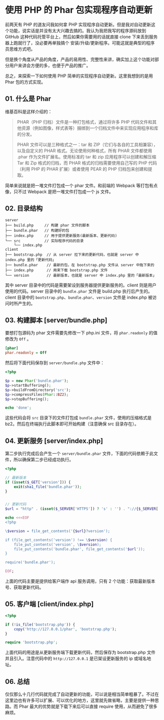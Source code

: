 # 使用 PHP 的 Phar 包实现程序自动更新

前两天有 PHP 的道友问我如何拿 PHP 实现程序自动更新。但是我对自动更新这个功能，说实话是并没有太大兴趣去搞的。我认为我把我写的程序源码放到 GitHub 这种代码托管平台上，然后如果你需要用的话就直接 clone 下来丢到服务器上跑就行了，没必要再单独搞个 安装/升级/更新程序。可能这就是典型的程序员思维方式吧。

但是换个角度从产品的角度，产品的易用性、完整性来讲，确实加上这个功能对部分用户来讲会方便的多，也便于产品的推广。

总之，来探索一下如何使用 PHP 简单的实现程序自动更新。这里我想到的是用 Phar 包的方式实现。



## 01. 什么是 Phar

维基百科是这样介绍的：

> PHAR（PHP 归档）文件是一种打包格式，通过将许多 PHP 代码文件和其他资源（例如图像，样式表等）捆绑到一个归档文件中来实现应用程序和库的分发。
>
> PHAR 文件可以是三种格式之一：tar 和 ZIP（它们与各自的工具相兼容），以及自定义的 PHAR 格式。无论使用何种格式，所有 PHAR 文件都使用 .phar 作为文件扩展名。使用标准的 tar 和 zip 应用程序可以创建和解压缩 Tar 和 Zip 格式的归档，而 PHAR 格式的归档需要使用自己写的 PHP 代码（利用 PHP 的 PHAR 扩展）或者使用 PEAR 的 PHP 归档包来创建和提取。

简单来说就是把一堆文件打包成一个 phar 文件。和前端的 Webpack 等打包有点像，只不过 Webpack 是把一堆文件打包成一个 js 文件。

 

## 02. 目录结构

```
server
├── build.php     // 构建 phar 文件的脚本
├── bundle.phar   // 构建好的包
├── index.php     // 用于提供更新服务(最新版本、更新代码)
└── src           // 实际程序代码的目录
    └── index.php
client
├── bootstrap.php  // 从 server 拉下来的更新代码，也就是 server 中 index.php 里的「更新代码」
├── bundle.phar    // 最新的包，在 bootstrap.php 文件从 server 中拖下来的
├── index.php      // 用来下载 bootstrap.php 文件
└── version        // 最新版本，也就是 server 中 index.php 里的「最新版本」
```

其中 server 目录中的代码是需要架设到服务器提供更新服务的。client 则是用户使用的代码。server 目录中的 `bundle.phar` 文件是 build.php 执行后产生的。client 目录中的 `bootstrap.php`、`bundle.phar`、`version` 文件是 index.php 被访问时所产生的。



## 03. 构建脚本 [server/bundle.php]

要想打包源码为 phar 文件需要先修改一下 php.ini 文件，将 `phar.readonly` 的值修改为 `Off` 。

```ini
[phar]
phar.readonly = Off
```

然后将下面代码保存到 `server/bundle.php` 文件中：

```php
<?php

$p = new Phar('bundle.phar');
$p->startBuffering();
$p->buildFromDirectory('src');
$p->compressFiles(Phar::BZ2);
$p->stopBuffering();

echo 'done';
```

这些代码会将 `src` 目录下的文件打包成 `bundle.phar` 文件，使用的压缩格式是 bz2。然后在终端执行此脚本即可开始构建（注意确保 src 目录存在）。



## 04. 更新服务 [server/index.php] 

第二步执行完成后会产生一个 `server/bundle.phar` 文件，下面的代码依赖于此文件，所以确保第二步已经成功执行。

```php
<?php

// 最新版本
if (isset($_GET['version'])) {
    exit(sha1_file('bundle.phar'));
}


// 更新代码
$url = "http" . (isset($_SERVER['HTTPS']) ? 's' : '') . "://{$_SERVER['HTTP_HOST']}/";

echo <<<EOF
<?php

\$version = file_get_contents('{$url}?version');

if (file_get_contents('version') !== \$version) {
    file_put_contents('version', \$version);
    file_put_contents('bundle.phar', file_get_contents('$url'));
}

require('bundle.phar');

EOF;

```

上面的代码主要是提供给客户端作 api 服务调用，只有 2 个功能：获取最新版本号、获取更新代码。



## 05. 客户端 [client/index.php]

```php
<?php

if (!is_file('bootstrap.php')) {
    copy('http://127.0.0.1/phar', 'bootstrap.php');
}

require 'bootstrap.php';
```

上面代码的用途是从更新服务端下载更新代码，然后保存为 bootstrap.php 文件并且引入。注意代码中的 `http://127.0.0.1` 是已架设更新服务的 ip 或域名地址。



## 06. 总结

仅仅那么十几行代码就完成了自动更新的功能，可以说是相当简单粗暴了。不过在这里边也有许多可以扩展、可以优化的地方，这里就先做省略，主要是提供一种思路。而 Phar 最大的优势就是下载下来后可以直接 require 使用，从而避免了很多麻烦。